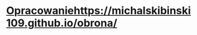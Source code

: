 # [Opracowanie](https://michalskibinski109.github.io/obrona/)https://michalskibinski109.github.io/obrona/

